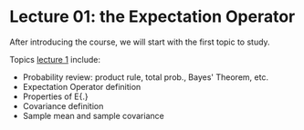 # Lecture 01: the Expectation Operator

After introducing the course, we will start with the first topic to study.

Topics [lecture 1](https://www.youtube.com/watch?v=0y63AnAhD8k&list=PLRXYrdEUvBoBCjYdmuDqohvSTJIPPrBUT&index=1) include:

 * Probability review: product rule, total prob., Bayes' Theorem, etc.
 * Expectation Operator definition
 * Properties of E{.}
 * Covariance definition
 * Sample mean and sample covariance


